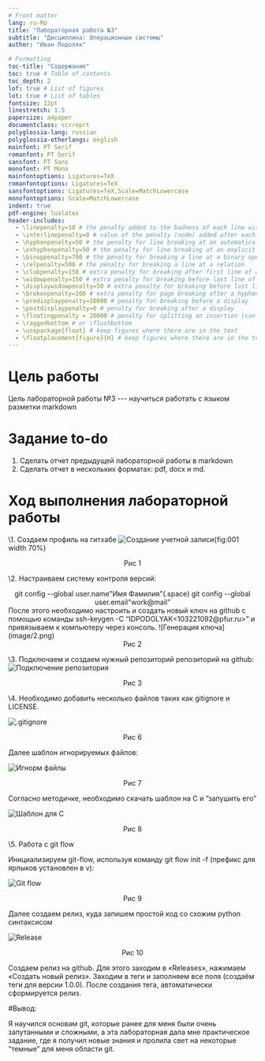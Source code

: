 ```yaml
---
# Front matter
lang: ru-RU
title: "Лабораторная работа №3"
subtitle: "Дисциплина: Операционные системы"
author: "Иван Подоляк"

# Formatting
toc-title: "Содержание"
toc: true # Table of contents
toc_depth: 2
lof: true # List of figures
lot: true # List of tables
fontsize: 12pt
linestretch: 1.5
papersize: a4paper
documentclass: scrreprt
polyglossia-lang: russian
polyglossia-otherlangs: english
mainfont: PT Serif
romanfont: PT Serif
sansfont: PT Sans
monofont: PT Mono
mainfontoptions: Ligatures=TeX
romanfontoptions: Ligatures=TeX
sansfontoptions: Ligatures=TeX,Scale=MatchLowercase
monofontoptions: Scale=MatchLowercase
indent: true
pdf-engine: lualatex
header-includes:
  - \linepenalty=10 # the penalty added to the badness of each line within a paragraph (no associated penalty node) Increasing the value makes tex try to have fewer lines in the paragraph.
  - \interlinepenalty=0 # value of the penalty (node) added after each line of a paragraph.
  - \hyphenpenalty=50 # the penalty for line breaking at an automatically inserted hyphen
  - \exhyphenpenalty=50 # the penalty for line breaking at an explicit hyphen
  - \binoppenalty=700 # the penalty for breaking a line at a binary operator
  - \relpenalty=500 # the penalty for breaking a line at a relation
  - \clubpenalty=150 # extra penalty for breaking after first line of a paragraph
  - \widowpenalty=150 # extra penalty for breaking before last line of a paragraph
  - \displaywidowpenalty=50 # extra penalty for breaking before last line before a display math
  - \brokenpenalty=100 # extra penalty for page breaking after a hyphenated line
  - \predisplaypenalty=10000 # penalty for breaking before a display
  - \postdisplaypenalty=0 # penalty for breaking after a display
  - \floatingpenalty = 20000 # penalty for splitting an insertion (can only be split footnote in standard LaTeX)
  - \raggedbottom # or \flushbottom
  - \usepackage{float} # keep figures where there are in the text
  - \floatplacement{figure}{H} # keep figures where there are in the text
---
```


# Цель работы
Цель лабораторной работы №3 --- научиться работать с языком разметки markdown

# Задание to-do

1. Сделать отчет предыдущей лабораторной работы в markdown
2. Сделать отчет в нескольких форматах: pdf, docx и md.

# Ход выполнения лабораторной работы

\1. Создаем профиль на гитхабе 
![Создание учетной записи](image/1.png){fig:001 width 70%}
<center>Рис 1</center>

\2. Настраиваем систему контроля версий:
<center>git config --global user.name"Имя Фамилия"(.space)
git config --global user.email"work@mail”</center>
После этого необходимо настроить и создать новый ключ на github с помощью команды
ssh-keygen -C “IDPODOLYAK<103221092@pfur.ru>” и привязываем к компьютеру через консоль.
![Генерация ключа](image/2.png)
<center>Рис 2</center>

\3. Подключаем и создаем нужный репозиторий репозиторий на github:
![Подключение репозитория](image/3.png)
<center>Рис 3</center>

\4. Необходимо добавить несколько файлов таких как gitignore и LICENSE. 

![.gitignore](image/6.png)

<center>Рис 6</center>

Далее шаблон игнорируемых файлов:

![Игнорм файлы](image/7.png)

<center>Рис 7</center>

Согласно методичке, необходимо скачать шаблон на C и “запушить его”

![Шаблон для С](image/8.png)

<center>Рис 8</center>

\5. Работа с git flow

Инициализируем git-flow, используя команду git flow init -f (префикс для ярлыков установлен в v):

![Git flow](image/9.png)

<center>Рис 9</center>

Далее создаем релиз, куда запишем простой код со схожим python синтаксисом

![Release](image/10.png)

<center>Рис 10</center>

Создаем релиз на github. Для этого заходим в «Releases», нажимаем «Создать новый релиз». Заходим в теги и заполняем все поля (создаём теги для версии 1.0.0). После создания тега, автоматически сформируется релиз.

#Вывод:

Я научился основам git, которые ранее для меня были очень запутанными и сложными, а эта лабораторная дала мне практическое задание, где я получил новые знания и пролила свет на некоторые “темные” для меня области git.




























